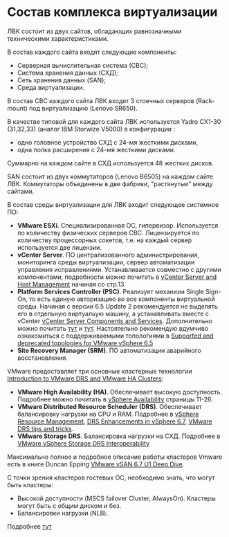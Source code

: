 # Состав комплекса виртуализации

ЛВК состоит из двух сайтов, обладающих равнозначными техническими характеристиками. 

В состав каждого сайта входят следующие компоненты:
- Серверная вычислительная система (СВС);
- Система хранения данных (СХД);
- Сеть хранения данных (SAN);
- Среда виртуализации.

В состав СВС каждого сайта ЛВК входят 3 стоечных серверов (Rack-mount) под виртуализацию (Lenovo SR650).

В качестве типовой для каждого сайта ЛВК используется Yadro CX1-30 (31,32,33) (аналог IBM Storwize V5000) в конфигурации : 
- одно головное устройство СХД с 24-мя жесткими дисками, 
- одна полка расширения с 24-мя жесткими дисками.

Суммарно на каждом сайте в СХД используется 48 жестких дисков.


SAN состоит из двух коммутаторов (Lenovo B6505) на каждом сайте ЛВК. Коммутаторы объединены в две фабрики, "растянутые" между сайтами.

В состав среды виртуализации для ЛВК входит следующее системное ПО:
- **VMware ESXi**. Специализированная ОС, гипервизор. Используется по количеству физических серверов СВС. Лицензируется по количеству процессорных сокетов, т.е. на каждый сервер используется две лицензии.
- **vCenter Server**. ПО централизованного администрирования, мониторинга среды виртуализации, сервер автоматизации управления исправлениями. Устанавливается совместно с другими компонентами, подробности можно почитать в [vCenter Server and Host Management](https://docs.vmware.com/en/VMware-vSphere/6.7/vsphere-esxi-vcenter-server-67-host-management-guide.pdf) начиная со стр.13. 
- **Platform Services Controller (PSC)**. Реализует механизм Single Sign-On, то есть единую авторизацию во все компоненты виртуальной среды. Начиная с версии 6.5 Update 2 рекомендуется не выделять его в отдельную виртуальую машину, а устанавливать вместе с vCenter [vCenter Server Components and Services](https://docs.vmware.com/en/VMware-vSphere/6.7/com.vmware.vcenter.install.doc/GUID-78933728-7F02-43AF-ABD8-0BDCE10418A6.html). Дополнительно можно почитать [тут](https://medium.com/@pryalukhin/vmware-psc-under-the-hood-51917f72dead) и [тут](https://www.vmgu.ru/news/vmware-vcenter-6-new-architecture). Настоятельно рекомендую вдумчиво ознакомиться с поддерживаемыми топологиями в [Supported and deprecated topologies for VMware vSphere 6.5](https://kb.vmware.com/s/article/2147672)
- **Site Recovery Manager (SRM)**. ПО автоматизации аварийного восстановления. 

VMware предоставляет три основные кластерные технологии [Introduction to VMware DRS and VMware HA Clusters](https://pubs.vmware.com/vsphere-50/index.jsp?topic=%2Fcom.vmware.wssdk.pg.doc_50%2FPG_Ch13_Resources.15.6.html):
- **VMware High Availability (HA)**. Обеспечивает высокую доступность. Подробнее можно почитать в [vSphere Availability](https://docs.vmware.com/en/VMware-vSphere/6.7/vsphere-esxi-vcenter-server-671-availability-guide.pdf) страницы 11-26.
- **VMware Distributed Resource Scheduler (DRS)**. Обеспечивает балансировку нагрузки на CPU и RAM. Подробнее в [vSphere Resource Management](https://docs.vmware.com/en/VMware-vSphere/6.7/vsphere-esxi-vcenter-server-67-resource-management-guide.pdf), [DRS Enhancements in vSphere 6.7](https://www.vmware.com/content/dam/digitalmarketing/vmware/en/pdf/techpaper/performance/drs-enhancements-vsphere67-perf.pdf), [VMware DRS tips and tricks](https://4sysops.com/archives/vmware-drs-tips-and-tricks/).
- **VMware Storage DRS**. Балансировка нагрузки на СХД. Подробнее в [VMware vSphere Storage DRS Interoperability](https://www.vmware.com/techpapers/2012/vmware-vsphere-storage-drs-interoperability-10286.html)

Максимально полное и подробное описание работы кластеров Vmware есть в книге Duncan Epping [VMware vSAN 6.7 U1 Deep Dive](https://www.amazon.com/gp/product/B07L8CNZ53/ref=dbs_a_def_rwt_hsch_vapi_tkin_p1_i0). 

С точки зрения кластеров гостевых ОС, необходимо знать, что могут быть кластеры:
- Высокой доступности (MSCS failover Cluster, AlwaysOn). Кластеры могут быть с общим диском и без.
- Балансировки нагрузки (NLB). 

Подробнее [тут](https://www.pcweek.ua/themes/detail.php?ID=120798)

